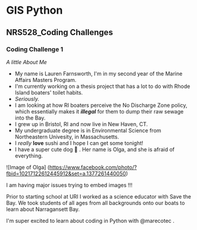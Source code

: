 # GIS Python
## NRS528_Coding Challenges


### **Coding Challenge 1**

*A little About Me*

* My name is Lauren Farnsworth, I'm in my second year of the Marine Affairs Masters Program. 
* I'm currently working on a thesis project that has a lot to do with Rhode Island boaters' toilet habits.
* _Seriously._
* I am looking at how RI boaters perceive the No Discharge Zone policy, which essentially makes it _**illegal**_ for them to dump their raw sewage into the Bay.
* I grew up in Bristol, RI and now live in New Haven, CT.
* My undergraduate degree is in Environmental Science from Northeastern Univesity, in Massachusetts.
* I _really_ **love** sushi and I hope I can get some tonight!
* I have a super cute dog :dog: . Her name is Olga, and she is afraid of everything.

![Image of Olga]
(https://www.facebook.com/photo/?fbid=10217122612445912&set=a.1377261440050)

I am having major issues trying to embed images !!! 

Prior to starting school at URI I worked as a science educator with Save the Bay. We took students of all ages from all backgrounds onto our boats to learn about Narragansett Bay.


I'm super excited to learn about coding in Python with @marecotec . 

